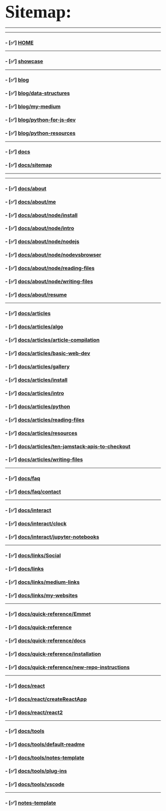# <span style="align-self:center;margin:auto; font-family:Papyrus; font-size:2em;">Sitemap:</span>

---

---

### - [✅] [HOME](https://bgoonz-blog.netlify.app/)

---

### - [✅] [showcase](https://bgoonz-blog.netlify.app/showcase/)

---

### - [✅] [blog](https://bgoonz-blog.netlify.app/blog/)

### - [✅] [blog/data-structures](https://bgoonz-blog.netlify.app/blog/data-structures/)

### - [✅] [blog/my-medium](https://bgoonz-blog.netlify.app/blog/my-medium/)

### - [✅] [blog/python-for-js-dev](https://bgoonz-blog.netlify.app/blog/python-for-js-dev/)

### - [✅] [blog/python-resources](https://bgoonz-blog.netlify.app/blog/python-resources/)

---

### - [✅] [docs](https://bgoonz-blog.netlify.app/docs/)

### - [✅] [docs/sitemap](https://bgoonz-blog.netlify.app/docs/sitemap/)

---

---

### - [✅] [docs/about](https://bgoonz-blog.netlify.app/docs/about/)

### - [✅] [docs/about/me](https://bgoonz-blog.netlify.app/docs/about/me/)

### - [✅] [docs/about/node/install](https://bgoonz-blog.netlify.app/docs/about/node/install/)

### - [✅] [docs/about/node/intro](https://bgoonz-blog.netlify.app/docs/about/node/intro/)

### - [✅] [docs/about/node/nodejs](https://bgoonz-blog.netlify.app/docs/about/node/nodejs/)

### - [✅] [docs/about/node/nodevsbrowser](https://bgoonz-blog.netlify.app/docs/about/node/nodevsbrowser/)

### - [✅] [docs/about/node/reading-files](https://bgoonz-blog.netlify.app/docs/about/node/reading-files/)

### - [✅] [docs/about/node/writing-files](https://bgoonz-blog.netlify.app/docs/about/node/writing-files/)

### - [✅] [docs/about/resume](https://bgoonz-blog.netlify.app/docs/about/resume/)

---

### - [✅] [docs/articles](https://bgoonz-blog.netlify.app/docs/articles/)

### - [✅] [docs/articles/algo](https://bgoonz-blog.netlify.app/docs/articles/algo/)

### - [✅] [docs/articles/article-compilation](https://bgoonz-blog.netlify.app/docs/articles/article-compilation/)

### - [✅] [docs/articles/basic-web-dev](https://bgoonz-blog.netlify.app/docs/articles/basic-web-dev/)

### - [✅] [docs/articles/gallery](https://bgoonz-blog.netlify.app/docs/articles/gallery/)

### - [✅] [docs/articles/install](https://bgoonz-blog.netlify.app/docs/articles/install/)

### - [✅] [docs/articles/intro](https://bgoonz-blog.netlify.app/docs/articles/intro/)

### - [✅] [docs/articles/python](https://bgoonz-blog.netlify.app/docs/articles/python/)

### - [✅] [docs/articles/reading-files](https://bgoonz-blog.netlify.app/docs/articles/reading-files/)

### - [✅] [docs/articles/resources](https://bgoonz-blog.netlify.app/docs/articles/resources/)

### - [✅] [docs/articles/ten-jamstack-apis-to-checkout](https://bgoonz-blog.netlify.app/docs/articles/ten-jamstack-apis-to-checkout/)

### - [✅] [docs/articles/writing-files](https://bgoonz-blog.netlify.app/docs/articles/writing-files/)

---

### - [✅] [docs/faq](https://bgoonz-blog.netlify.app/docs/faq/)

### - [✅] [docs/faq/contact](https://bgoonz-blog.netlify.app/docs/faq/contact/)

---

### - [✅] [docs/interact](https://bgoonz-blog.netlify.app/docs/interact/)

### - [✅] [docs/interact/clock](https://bgoonz-blog.netlify.app/docs/interact/clock/)

### - [✅] [docs/interact/jupyter-notebooks](https://bgoonz-blog.netlify.app/docs/interact/jupyter-notebooks/)

---

### - [✅] [docs/links/Social](https://bgoonz-blog.netlify.app/docs/links/Social/)

### - [✅] [docs/links](https://bgoonz-blog.netlify.app/docs/links/)

### - [✅] [docs/links/medium-links](https://bgoonz-blog.netlify.app/docs/links/medium-links/)

### - [✅] [docs/links/my-websites](https://bgoonz-blog.netlify.app/docs/links/my-websites/)

---

### - [✅] [docs/quick-reference/Emmet](https://bgoonz-blog.netlify.app/docs/quick-reference/Emmet/)

### - [✅] [docs/quick-reference](https://bgoonz-blog.netlify.app/docs/quick-reference/)

### - [✅] [docs/quick-reference/docs](https://bgoonz-blog.netlify.app/docs/quick-reference/docs/)

### - [✅] [docs/quick-reference/installation](https://bgoonz-blog.netlify.app/docs/quick-reference/installation/)

### - [✅] [docs/quick-reference/new-repo-instructions](https://bgoonz-blog.netlify.app/docs/quick-reference/new-repo-instructions/)

---

### - [✅] [docs/react](https://bgoonz-blog.netlify.app/docs/react/)

### - [✅] [docs/react/createReactApp](https://bgoonz-blog.netlify.app/docs/react/createReactApp/)

### - [✅] [docs/react/react2](https://bgoonz-blog.netlify.app/docs/react/react2/)

---

### - [✅] [docs/tools](https://bgoonz-blog.netlify.app/docs/tools/)

### - [✅] [docs/tools/default-readme](https://bgoonz-blog.netlify.app/docs/tools/default-readme/)

### - [✅] [docs/tools/notes-template](https://bgoonz-blog.netlify.app/docs/tools/notes-template/)

### - [✅] [docs/tools/plug-ins](https://bgoonz-blog.netlify.app/docs/tools/plug-ins/)

### - [✅] [docs/tools/vscode](https://bgoonz-blog.netlify.app/docs/tools/vscode/)

---

### - [✅] [notes-template](https://bgoonz-blog.netlify.app/notes-template/)
